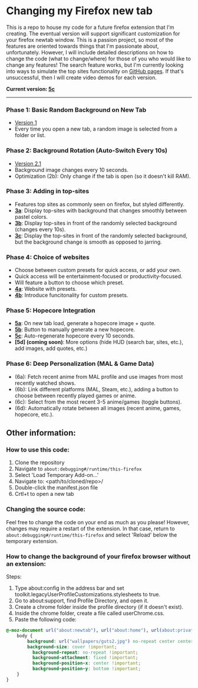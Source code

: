 # Changing my Firefox new tab

This is a repo to house my code for a future firefox extension that I'm creating. The eventual version will support significant customization for your firefox newtab window. This is a passion project, so most of the features are oriented towards things that I'm passionate about, unfortunately. However, I will include detailed descriptions on how to change the code (what to change/where) for those of you who would like to change any features! The search feature works, but I'm currently looking into ways to simulate the top sites functionality on [GitHub pages](https://mattwydra.github.io/newtab-background/). If that's unsuccessful, then I will create video demos for each version. 

**Current version: [5c](https://mattwydra.github.io/newtab-background/v5/v5c/newtab.html)**

---

### Phase 1: Basic Random Background on New Tab

- [Version 1](https://mattwydra.github.io/newtab-background/v1/newtab.html)
- Every time you open a new tab, a random image is selected from a folder or list.

### Phase 2: Background Rotation (Auto-Switch Every 10s)

- [Version 2.1](https://mattwydra.github.io/newtab-background/v2/newtab.html)
- Background image changes every 10 seconds.
- Optimization (2b): Only change if the tab is open (so it doesn't kill RAM).

### Phase 3: Adding in top-sites

- Features top sites as commonly seen on firefox, but styled differently.
- **[3a](https://mattwydra.github.io/newtab-background/v3/v3a/newtab.html)**: Display top-sites with background that changes smoothly between pastel colors.
- **[3b](https://mattwydra.github.io/newtab-background/v3/v3b/newtab.html)**: Display top-sites in front of the randomly selected background (changes every 10s).
- **[3c](https://mattwydra.github.io/newtab-background/v3/v3c/newtab.html)**: Display the top-sites in front of the randomly selected background, but the background change is smooth as opposed to jarring.

### Phase 4: Choice of websites

- Choose between custom presets for quick access, or add your own.
- Quick access will be entertainment-focused or productivity-focused.
- Will feature a button to choose which preset.
- **[4a](https://mattwydra.github.io/newtab-background/v4/v4a/newtab.html)**: Website with presets.
- **[4b](https://mattwydra.github.io/newtab-background/v4/v4b/newtab.html)**: Introduce funcitonality for custom presets.

### Phase 5: Hopecore Integration

- **[5a](https://mattwydra.github.io/newtab-background/v5/v5a/newtab.html)**: On new tab load, generate a hopecore image + quote.
- **[5b](https://mattwydra.github.io/newtab-background/v5/v5b/newtab.html)**: Button to manually generate a new hopecore.
- **[5c](https://mattwydra.github.io/newtab-background/v5/v5c/newtab.html)**: Auto-regenerate hopecore every 10 seconds.
- **[5d] (coming soon)**: More options (hide HUD (search bar, sites, etc.), add images, add quotes, etc.)

### Phase 6: Deep Personalization (MAL & Game Data)

- (6a): Fetch recent anime from MAL profile and use images from most recently watched shows.
- (6b): Link different platforms (MAL, Steam, etc.), adding a button to choose between recently played games or anime.
- (6c): Select from the most recent 3-5 anime/games (toggle buttons).
- (6d): Automatically rotate between all images (recent anime, games, hopecore, etc.).

## Other information:

### How to use this code:
1. Clone the repository
2. Navigate to ```about:debugging#/runtime/this-firefox```
3. Select 'Load Temporary Add-on...'
4. Navigate to: <path/to/cloned/repo>/<version>
5. Double-click the manifest.json file
6. Crtl+t to open a new tab

### Changing the source code:
Feel free to change the code on your end as much as you please! However, changes may require a restart of the extension. In that case, return to ```about:debugging#/runtime/this-firefox``` and select 'Reload' below the temporary extension.

### How to change the background of your firefox browser without an extension:
Steps:

1. Type about:config in the address bar and set toolkit.legacyUserProfileCustomizations.stylesheets to true.
2. Go to about:support, find Profile Directory, and open it.
3. Create a chrome folder inside the profile directory (if it doesn't exist).
4. Inside the chrome folder, create a file called userChrome.css.
5. Paste the following code:

```css
@-moz-document url("about:newtab"), url("about:home"), url(about:privatebrowsing) {
    body {
        background: url("wallpapers/guts2.jpg") no-repeat center center fixed !important;
        background-size: cover !important;
	      background-repeat: no-repeat !important;
	      background-attachment: fixed !important;
	      background-position-x: center !important;
	      background-position-y: bottom !important;
    }
}

```
